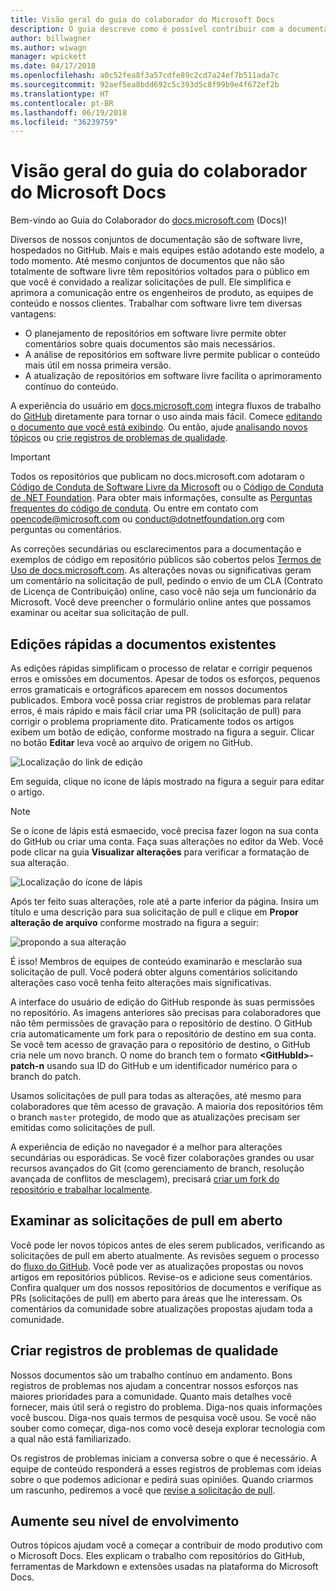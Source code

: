 ```yaml
---
title: Visão geral do guia do colaborador do Microsoft Docs
description: O guia descreve como é possível contribuir com a documentação da Microsoft do site docs.microsoft.com.
author: billwagner
ms.author: wiwagn
manager: wpickett
ms.date: 04/17/2018
ms.openlocfilehash: a0c52fea8f3a57cdfe89c2cd7a24ef7b511ada7c
ms.sourcegitcommit: 92aef5ea8bdd692c5c393d5c8f99b9e4f672ef2b
ms.translationtype: HT
ms.contentlocale: pt-BR
ms.lasthandoff: 06/19/2018
ms.locfileid: "36239759"
---
```

# <a name="microsoft-docs-contributor-guide-overview"></a>Visão geral do guia do colaborador do Microsoft Docs

Bem-vindo ao Guia do Colaborador do [docs.microsoft.com](https://docs.microsoft.com) (Docs)!

Diversos de nossos conjuntos de documentação são de software livre, hospedados no GitHub. Mais e mais equipes estão adotando este modelo, a todo momento. Até mesmo conjuntos de documentos que não são totalmente de software livre têm repositórios voltados para o público em que você é convidado a realizar solicitações de pull. Ele simplifica e aprimora a comunicação entre os engenheiros de produto, as equipes de conteúdo e nossos clientes. Trabalhar com software livre tem diversas vantagens:

- O planejamento de repositórios em software livre permite obter comentários sobre quais documentos são mais necessários.
- A análise de repositórios em software livre permite publicar o conteúdo mais útil em nossa primeira versão.
- A atualização de repositórios em software livre facilita o aprimoramento contínuo do conteúdo.

A experiência do usuário em [docs.microsoft.com](https://docs.microsoft.com) integra fluxos de trabalho do [GitHub](https://github.com) diretamente para tornar o uso ainda mais fácil. Comece [editando o documento que você está exibindo](#quick-edits-to-existing-documents). Ou então, ajude [analisando novos tópicos](#review-open-prs) ou [crie registros de problemas de qualidade](#create-quality-issues).

> [!IMPORTANT]
> Todos os repositórios que publicam no docs.microsoft.com adotaram o [Código de Conduta de Software Livre da Microsoft](https://opensource.microsoft.com/codeofconduct/) ou o [Código de Conduta de .NET Foundation](https://dotnetfoundation.org/code-of-conduct). Para obter mais informações, consulte as [Perguntas frequentes do código de conduta](https://opensource.microsoft.com/codeofconduct/faq/). Ou entre em contato com [opencode@microsoft.com](mailto:opencode@microsoft.com) ou [conduct@dotnetfoundation.org](mailto:conduct@dotnetfoundation.org) com perguntas ou comentários.<br>
>
> As correções secundárias ou esclarecimentos para a documentação e exemplos de código em repositório públicos são cobertos pelos [Termos de Uso de docs.microsoft.com](https://docs.microsoft.com/legal/termsofuse). As alterações novas ou significativas geram um comentário na solicitação de pull, pedindo o envio de um CLA (Contrato de Licença de Contribuição) online, caso você não seja um funcionário da Microsoft. Você deve preencher o formulário online antes que possamos examinar ou aceitar sua solicitação de pull.

## <a name="quick-edits-to-existing-documents"></a>Edições rápidas a documentos existentes

As edições rápidas simplificam o processo de relatar e corrigir pequenos erros e omissões em documentos. Apesar de todos os esforços, pequenos erros gramaticais e ortográficos aparecem em nossos documentos publicados. Embora você possa criar registros de problemas para relatar erros, é mais rápido e mais fácil criar uma PR (solicitação de pull) para corrigir o problema propriamente dito. Praticamente todos os artigos exibem um botão de edição, conforme mostrado na figura a seguir. Clicar no botão **Editar** leva você ao arquivo de origem no GitHub.

![Localização do link de edição](./media/index/edit-article.png)

Em seguida, clique no ícone de lápis mostrado na figura a seguir para editar o artigo.

> [!NOTE]
> Se o ícone de lápis está esmaecido, você precisa fazer logon na sua conta do GitHub ou criar uma conta. Faça suas alterações no editor da Web. Você pode clicar na guia **Visualizar alterações** para verificar a formatação de sua alteração.

![Localização do ícone de lápis](./media/index/editicon.png)

Após ter feito suas alterações, role até a parte inferior da página. Insira um título e uma descrição para sua solicitação de pull e clique em **Propor alteração de arquivo** conforme mostrado na figura a seguir:

![propondo a sua alteração](./media/index/submit-pull-request.png)

É isso! Membros de equipes de conteúdo examinarão e mesclarão sua solicitação de pull. Você poderá obter alguns comentários solicitando alterações caso você tenha feito alterações mais significativas.

A interface do usuário de edição do GitHub responde às suas permissões no repositório. As imagens anteriores são precisas para colaboradores que não têm permissões de gravação para o repositório de destino. O GitHub cria automaticamente um fork para o repositório de destino em sua conta. Se você tem acesso de gravação para o repositório de destino, o GitHub cria nele um novo branch. O nome do branch tem o formato **\<GitHubId\>-patch-n** usando sua ID do GitHub e um identificador numérico para o branch do patch.

Usamos solicitações de pull para todas as alterações, até mesmo para colaboradores que têm acesso de gravação. A maioria dos repositórios têm o branch `master` protegido, de modo que as atualizações precisam ser emitidas como solicitações de pull.

A experiência de edição no navegador é a melhor para alterações secundárias ou esporádicas. Se você fizer colaborações grandes ou usar recursos avançados do Git (como gerenciamento de branch, resolução avançada de conflitos de mesclagem), precisará [criar um fork do repositório e trabalhar localmente](how-to-write-workflows-major.md).

## <a name="review-open-prs"></a>Examinar as solicitações de pull em aberto

Você pode ler novos tópicos antes de eles serem publicados, verificando as solicitações de pull em aberto atualmente. As revisões seguem o processo do [fluxo do GitHub](https://guides.github.com/introduction/flow/). Você pode ver as atualizações propostas ou novos artigos em repositórios públicos. Revise-os e adicione seus comentários. Confira qualquer um dos nossos repositórios de documentos e verifique as PRs (solicitações de pull) em aberto para áreas que lhe interessam. Os comentários da comunidade sobre atualizações propostas ajudam toda a comunidade.

## <a name="create-quality-issues"></a>Criar registros de problemas de qualidade

Nossos documentos são um trabalho contínuo em andamento. Bons registros de problemas nos ajudam a concentrar nossos esforços nas maiores prioridades para a comunidade. Quanto mais detalhes você fornecer, mais útil será o registro do problema. Diga-nos quais informações você buscou. Diga-nos quais termos de pesquisa você usou. Se você não souber como começar, diga-nos como você deseja explorar tecnologia com a qual não está familiarizado.

Os registros de problemas iniciam a conversa sobre o que é necessário. A equipe de conteúdo responderá a esses registros de problemas com ideias sobre o que podemos adicionar e pedirá suas opiniões. Quando criarmos um rascunho, pediremos a você que [revise a solicitação de pull](#review-open-prs).

## <a name="get-more-involved"></a>Aumente seu nível de envolvimento

Outros tópicos ajudam você a começar a contribuir de modo produtivo com o Microsoft Docs. Eles explicam o trabalho com repositórios do GitHub, ferramentas de Markdown e extensões usadas na plataforma do Microsoft Docs.
